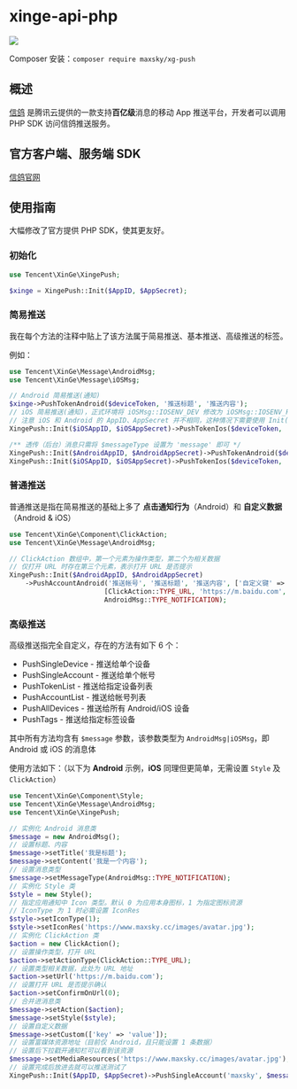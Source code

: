 # xinge-api-php

<a href="https://996.icu"><img src="https://img.shields.io/badge/link-996.icu-red.svg"></a>

Composer 安装：`composer require maxsky/xg-push`



## 概述

[信鸽](http://xg.qq.com) 是腾讯云提供的一款支持**百亿级**消息的移动 App 推送平台，开发者可以调用 PHP SDK 访问信鸽推送服务。



## 官方客户端、服务端 SDK

[信鸽官网](http://xg.qq.com/xg/ctr_index/download)



## 使用指南

大幅修改了官方提供 PHP SDK，使其更友好。



### 初始化

```php
use Tencent\XinGe\XingePush;

$xinge = XingePush::Init($AppID, $AppSecret);
```



### 简易推送

我在每个方法的注释中贴上了该方法属于简易推送、基本推送、高级推送的标签。

例如：

```php
use Tencent\XinGe\Message\AndroidMsg;
use Tencent\XinGe\Message\iOSMsg;

// Android 简易推送(通知)
$xinge->PushTokenAndroid($deviceToken, '推送标题', '推送内容');
// iOS 简易推送(通知)，正式环境将 iOSMsg::IOSENV_DEV 修改为 iOSMsg::IOSENV_PROD
// 注意 iOS 和 Android 的 AppID、AppSecret 并不相同，这种情况下需要使用 Init() 方法设置
XingePush::Init($iOSAppID, $iOSAppSecret)->PushTokenIos($deviceToken, '推送标题', '推送内容', iOSMsg::IOSENV_DEV);

/** 透传（后台）消息只需将 $messageType 设置为 'message' 即可 */
XingePush::Init($AndroidAppID, $AndroidAppSecret)->PushTokenAndroid($deviceToken, '推送标题', '推送内容', AndroidMsg::TYPE_MESSAGE);
XingePush::Init($iOSAppID, $iOSAppSecret)->PushTokenIos($deviceToken, '推送标题', '推送内容', iOSMsg::IOSENV_DEV, iOSMsg::TYPE_REMOTE_MESSAGE);
```



### 普通推送

普通推送是指在简易推送的基础上多了 **点击通知行为**（Android）和 **自定义数据**（Android & iOS）

```php
use Tencent\XinGe\Component\ClickAction;
use Tencent\XinGe\Message\AndroidMsg;

// ClickAction 数组中，第一个元素为操作类型，第二个为相关数据
// 仅打开 URL 时存在第三个元素，表示打开 URL 是否提示
XingePush::Init($AndroidAppID, $AndroidAppSecret)
  	->PushAccountAndroid('推送帐号', '推送标题', '推送内容', ['自定义键' => '自定义值'],
                        [ClickAction::TYPE_URL, 'https://m.baidu.com', 1], 
                        AndroidMsg::TYPE_NOTIFICATION);
```



### 高级推送

高级推送指完全自定义，存在的方法有如下 6 个：

* PushSingleDevice - 推送给单个设备
* PushSingleAccount - 推送给单个帐号
* PushTokenList - 推送给指定设备列表
* PushAccountList - 推送给帐号列表
* PushAllDevices - 推送给所有 Android/iOS 设备
* PushTags - 推送给指定标签设备

其中所有方法均含有 `$message` 参数，该参数类型为 `AndroidMsg|iOSMsg`，即 Android 或 iOS 的消息体

使用方法如下：（以下为 **Android** 示例，**iOS** 同理但更简单，无需设置 `Style` 及`ClickAction`）

```php
use Tencent\XinGe\Component\Style;
use Tencent\XinGe\Message\AndroidMsg;
use Tencent\XinGe\XingePush;

// 实例化 Android 消息类
$message = new AndroidMsg();
// 设置标题、内容
$message->setTitle('我是标题');
$message->setContent('我是一个内容');
// 设置消息类型
$message->setMessageType(AndroidMsg::TYPE_NOTIFICATION);
// 实例化 Style 类
$style = new Style();
// 指定应用通知中 Icon 类型。默认 0 为应用本身图标，1 为指定图标资源
// IconType 为 1 时必需设置 IconRes
$style->setIconType(1);
$style->setIconRes('https://www.maxsky.cc/images/avatar.jpg');
// 实例化 ClickAction 类
$action = new ClickAction();
// 设置操作类型，打开 URL
$action->setActionType(ClickAction::TYPE_URL);
// 设置类型相关数据，此处为 URL 地址
$action->setUrl('https://m.baidu.com');
// 设置打开 URL 是否提示确认
$action->setConfirmOnUrl(0);
// 合并进消息类
$message->setAction($action);
$message->setStyle($style);
// 设置自定义数据
$message->setCustom(['key' => 'value']);
// 设置富媒体资源地址（目前仅 Android，且只能设置 1 条数据）
// 设置后下拉戳开通知栏可以看到该资源
$message->setMediaResources('https://www.maxsky.cc/images/avatar.jpg');
// 设置完成后放进去就可以推送测试了
XingePush::Init($AppID, $AppSecret)->PushSingleAccount('maxsky', $message);
```

